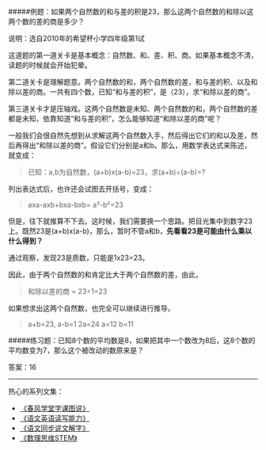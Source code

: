 #####例题：如果两个自然数的和与差的积是23，那么这两个自然数的和除以这两个数的差的商是多少？

说明：选自2010年的希望杯小学四年级第1试

这道题的第一道关卡是基本概念：自然数、和、差、积、商。如果基本概念不清，读题的时候就会开始犯晕。

第二道关卡是理解题意。两个自然数的和，两个自然数的差，和与差的积、以及和除以差的商。一共有四个数，已知“和与差的积”，是（23），求“和除以差的商”。

第三道关卡才是压轴戏。这两个自然数是未知、两个自然数的和，两个自然数的差都是未知，依靠知道“和与差的积”，怎么能够知道“和除以差的商”呢？

一般我们会很自然先想到从求解这两个自然数入手，然后得出它们的和以及差，然后再得出“和除以差的商”。假设它们分别是a和b。那么，用数学表达式来陈述，就变成：

> 已知：a,b为自然数，(a+b)x(a-b)=23，求(a+b)÷(a-b)=?

列出表达式后，也许还会试图去开括号，变成：

>axa-axb+bxa-bxb= a²-b²=23 

但是，往下就推算不下去。这时候，我们需要换一个思路。把目光集中到数字23上。既然23是(a+b)x(a-b)，那么，暂时不管a和b，**先看看23是可能由什么乘以什么得到？**

通过观察，发现23是质数，只能是1x23=23。

因此，由于两个自然数的和肯定比大于两个自然数的差，由此，

>和除以差的商 = 23÷1=23

如果想求出这两个自然数，也完全可以继续进行推导。

> a+b=23, a-b=1 
 2a=24
a=12
b=11

#####练习题：已知8个数的平均数是8，如果把其中一个数改为8后，这8个数的平均数变为7，那么这个被改动的数原来是？

答案：16

-------
热心的系列文集：
- [《春风学堂字课图说》](http://www.jianshu.com/nb/19650121)
- [《语文英语读写能力》](http://www.jianshu.com/nb/8869173)
- [《语文同步说文解字》](http://www.jianshu.com/nb/6718880)
- [《数理思维STEM》](http://www.jianshu.com/nb/10476879)

